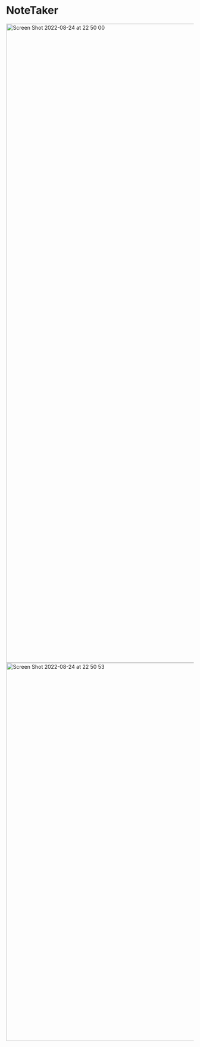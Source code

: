 # NoteTaker

<img width="1717" alt="Screen Shot 2022-08-24 at 22 50 00" src="https://user-images.githubusercontent.com/105763252/186563432-8837b8fe-91a2-4f92-8e58-f29fe4811c61.png">
<img width="1016" alt="Screen Shot 2022-08-24 at 22 50 53" src="https://user-images.githubusercontent.com/105763252/186563439-e97d33ea-32df-497b-a69e-1ccb68ec383a.png">
